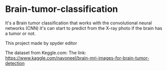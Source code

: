 # Brain-tumor-classification
It's a Brain tumor classification that works with the convolutional neural networks (CNN) it's can start to predict from the X-ray photo if the brain has a tumor or not.

This project made by spyder editor

The dataset from Keggle.com:
The link: https://www.kaggle.com/navoneel/brain-mri-images-for-brain-tumor-detection
